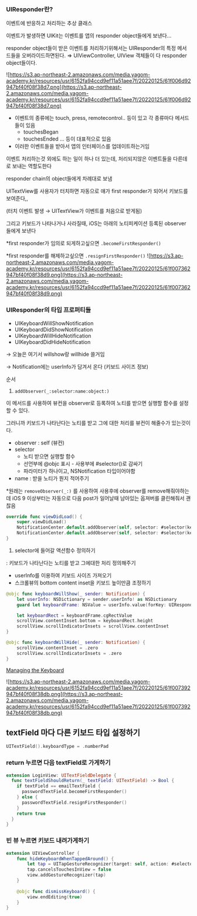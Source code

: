 ### UIResponder란?

이벤트에 반응하고 처리하는 추상 클래스

이벤트가 발생하면 UIKit는 이벤트를 앱의 responder object들에게 보낸다...

responder object들이 받은 이벤트를 처리하기위해서는 UIResponder의 특정 메서드들을 오버라이드하면된다. ⇒  UIViewController, UIView 객체들이 다 responder object들이다. 

![https://s3.ap-northeast-2.amazonaws.com/media.yagom-academy.kr/resources/usr/6152fa94ccd9ef11a51aee7f/20220125/61f006d92947bf40f08f38d7.png](https://s3.ap-northeast-2.amazonaws.com/media.yagom-academy.kr/resources/usr/6152fa94ccd9ef11a51aee7f/20220125/61f006d92947bf40f08f38d7.png)

- 이벤트의 종류에는 touch, press, remotecontrol.. 등이 있고 각 종류마다 메서드들이 있음
    - touchesBegan
    - touchesEnded ... 등이 대표적으로 있음
- 이러한 이벤트들을 받아서 앱의 인터페이스를 업데이트하는거임

이벤트 처리하는것 외에도 하는 일이 하나 더 있는데, 처리되지않은 이벤트들을 다른데로 보내는 역할도한다 

responder chain의 object들에게 차례대로 보냄

UITextView를 사용자가 터치하면 자동으로 얘가 first responder가 되어서 키보드를 보여준다,, 

(터치 이벤트 발생 → UITextView가 이벤트를 처음으로 받게됨)

그리고 키보드가 나타나거나 사라질때, iOS는 아래의 노티피케이션 등록된 observer들에게 보낸다

*first responder가 임의로 되게하고싶으면 `.becomeFirstResponder()`

*first responder를 해제하고싶으면 `.resignFirstResponder()`
![https://s3.ap-northeast-2.amazonaws.com/media.yagom-academy.kr/resources/usr/6152fa94ccd9ef11a51aee7f/20220125/61f007362947bf40f08f38d9.png](https://s3.ap-northeast-2.amazonaws.com/media.yagom-academy.kr/resources/usr/6152fa94ccd9ef11a51aee7f/20220125/61f007362947bf40f08f38d9.png)


### UIResponder의 타입 프로퍼티들

- UIKeyboardWillShowNotification
- UIKeyboardDidShowNotification
- UIKeyboardWillHideNotification
- UIKeyboardDidHideNotification

→ 오늘은 여기서 willshow랑 willhide 쓸거임 

→ Notification에는 userInfo가 담겨서 온다 (키보드 사이즈 정보)

순서

1. `addObserver(_:selector:name:object:)` 

이 메서드를 사용하여 뷰컨을 observer로 등록하여 노티를 받으면 실행할 함수를 설정할 수 있다. 

그러니까 키보드가 나타난다는 노티를 받고 그에 대한 처리를 뷰컨이 해줄수가 있는것이다.

- observer : self (뷰컨)
- selector
    - 노티 받으면 실행할 함수
    - 선언부에 @objc 표시 - 사용부에 #selector()로 감싸기
    - 파라미터가 하나이고, NSNotification 타입이어야함
- name : 받을 노티가 뭔지 적어주기

*원래는 `removeObserver(_:)` 를 사용하여 사용후에 observer를 remove해줘야하는데 iOS 9 이상부터는 자동으로 다음 post가 일어날때 남아있는 옵져버를 클린해줘서 괜찮음 

```swift
override func viewDidLoad() {
    super.viewDidLoad()
    NotificationCenter.default.addObserver(self, selector: #selector(keyboardWillShow(_:)), name: UIResponder.keyboardWillShowNotification, object: nil)
    NotificationCenter.default.addObserver(self, selector: #selector(keyboardWillHide(_:)), name: UIResponder.keyboardWillHideNotification, object: nil)
}
```

1. selector에 들어갈 액션함수 정의하기

: 키보드가 나타난다는 노티를 받고 그에대한 처리 정의해주기

- userInfo를 이용하여 키보드 사이즈 가져오기
- 스크롤뷰의 bottom content inset을 키보드 높이만큼 조정하기

```swift
@objc func keyboardWillShow(_ sender: Notification) {
    let userInfo: NSDictionary = sender.userInfo! as NSDictionary
    guard let keyboardFrame: NSValue = userInfo.value(forKey: UIResponder.keyboardFrameEndUserInfoKey) as? NSValue else {return}

    let keyboardRect = keyboardFrame.cgRectValue
    scrollView.contentInset.bottom = keyboardRect.height
    scrollView.scrollIndicatorInsets = scrollView.contentInset
}

@objc func keyboardWillHide(_ sender: Notification) {
    scrollView.contentInset = .zero
    scrollView.scrollIndicatorInsets = .zero
}
```

[Managing the Keyboard](https://developer.apple.com/library/archive/documentation/StringsTextFonts/Conceptual/TextAndWebiPhoneOS/KeyboardManagement/KeyboardManagement.html#//apple_ref/doc/uid/TP40009542-CH5-SW1)


![https://s3.ap-northeast-2.amazonaws.com/media.yagom-academy.kr/resources/usr/6152fa94ccd9ef11a51aee7f/20220125/61f007392947bf40f08f38db.png](https://s3.ap-northeast-2.amazonaws.com/media.yagom-academy.kr/resources/usr/6152fa94ccd9ef11a51aee7f/20220125/61f007392947bf40f08f38db.png)
## textField 마다 다른 키보드 타입 설정하기

```swift
UITextField().keyboardType = .numberPad 
```



### return 누르면 다음 textField로 가게하기

```swift
extension LoginView: UITextFieldDelegate {
  func textFieldShouldReturn(_ textField: UITextField) -> Bool {
    if textField == emailTextField {
      passwordTextField.becomeFirstResponder()
    } else {
      passwordTextField.resignFirstResponder()
    }
    return true
  }
}
```

### 빈 뷰 누르면 키보드 내려가게하기

```swift
extension UIViewController {
    func hideKeyboardWhenTappedAround() {
        let tap = UITapGestureRecognizer(target: self, action: #selector(UIViewController.dismissKeyboard))
        tap.cancelsTouchesInView = false
        view.addGestureRecognizer(tap)
    }
    
    @objc func dismissKeyboard() {
        view.endEditing(true)
    }
}
```
